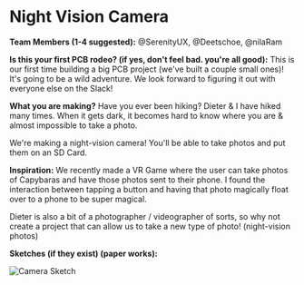 # Night Vision Camera

**Team Members (1-4 suggested):**
@SerenityUX, @Deetschoe, @nilaRam

**Is this your first PCB rodeo? (if yes, don't feel bad. you're all good):**
This is our first time building a big PCB project (we've built a couple small ones)! It's going to be a wild adventure. We look forward to figuring it out with everyone else on the Slack!

**What you are making?**
Have you ever been hiking? Dieter & I have hiked many times. When it gets dark, it becomes hard to know where you are & almost impossible to take a photo. 

We're making a night-vision camera! You'll be able to take photos and put them on an SD Card.

**Inspiration:**
We recently made a VR Game where the user can take photos of Capybaras and have those photos sent to their phone. I found the interaction between tapping a button and having that photo magically float over to a phone to be super magical. 

Dieter is also a bit of a photographer / videographer of sorts, so why not create a project that can allow us to take a new type of photo! (night-vision photos)

**Sketches (if they exist) (paper works):**

![Camera Sketch](https://cloud-jmf7voyig-hack-club-bot.vercel.app/0screenshot_2024-04-14_at_7.03.29_pm.png)

